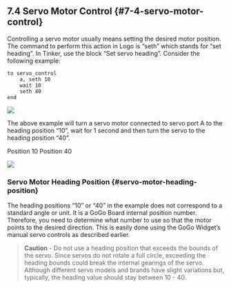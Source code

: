 ## 7.4 Servo Motor Control {#7-4-servo-motor-control}

Controlling a servo motor usually means setting the desired motor position. The command to perform this action in Logo is “seth” which stands for “set heading”. In Tinker, use the block “Set servo heading”. Consider the following example:

```
to servo_control
    a, seth 10
    wait 10
    seth 40
end
```

![](https://lh4.googleusercontent.com/PkmsY5-cdQdVwbAopSlrqHpR7Jv5qdOaXAQBVsUFYRu2SJNSxbpRt7mhYs3Hy20a6yt_RV5rIIBncz3jdMnbty0fHZ75TYTb4vwGAmCdNQRIMrX3-MDVclbIgTv-_xJMFzDH39Qe)

The above example will turn a servo motor connected to servo port A to the heading position “10”, wait for 1 second and then turn the servo to the heading position “40”.

Position 10 Position 40

![](https://lh5.googleusercontent.com/xtZp4ZZl4JNFAgu8kyWSmIFpz0SxSFi2ntoOE3QUd8pL_MhZELgxHFgT0YgFS0w38-FUdsYMNWRx0kAqkeN9XruZ7gXuftvatO05IDgA-FmVsGJd-sIU-IKQD3q_PyMbPxiQhq9k)

### Servo Motor Heading Position {#servo-motor-heading-position}

The heading positions “10” or “40” in the example does not correspond to a standard angle or unit. It is a GoGo Board internal position number. Therefore, you need to determine what number to use so that the motor points to the desired direction. This is easily done using the GoGo Widget’s manual servo controls as described earlier.

> **Caution** - Do not use a heading position that exceeds the bounds of the servo. Since servos do not rotate a full circle, exceeding the heading bounds could break the internal gearings of the servo. Although different servo models and brands have slight variations but, typically, the heading value should stay between 10 - 40.




